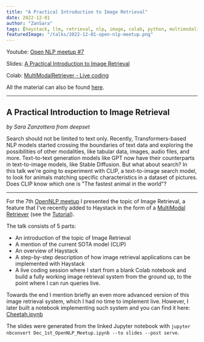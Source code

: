 ```yaml
---
title: "A Practical Introduction to Image Retrieval"
date: 2022-12-01
author: "ZanSara"
tags: [haystack, llm, retrieval, nlp, image, colab, python, multimodality, ai, image-to-text, open-nlp-meetup]
featuredImage: "/talks/2022-12-01-open-nlp-meetup.png"
---
```


Youtube: [Open NLP meetup #7](https://www.youtube.com/watch?v=7Idjl3OR0FY)

Slides: [A Practical Introduction to Image Retrieval](https://gist.github.com/ZanSara/dc4b22e7ffe2a56647e0afba7537c46b)

Colab: [MultiModalRetriever - Live coding](https://gist.github.com/ZanSara/9e8557830cc866fcf43a2c5623688c74)

All the material can also be found [here](https://drive.google.com/drive/folders/1_8vO8O5wcvqYyjDkt2NGbwF5X6aSWgV1?usp=drive_link).

---

## A Practical Introduction to Image Retrieval

*by Sara Zanzottera from deepset*

Search should not be limited to text only. Recently, Transformers-based NLP models started crossing the boundaries of text data and exploring the possibilities of other modalities, like tabular data, images, audio files, and more. Text-to-text generation models like GPT now have their counterparts in text-to-image models, like Stable Diffusion. But what about search? In this talk we're going to experiment with CLIP, a text-to-image search model, to look for animals matching specific characteristics in a dataset of pictures. Does CLIP know which one is "The fastest animal in the world"?

---

For the 7th [OpenNLP meetup](https://www.meetup.com/open-nlp-meetup/) I presented the topic of Image Retrieval, a feature that I've recently added to Haystack in the form of a [MultiModal Retriever](https://docs.haystack.deepset.ai/docs/retriever#multimodal-retrieval) (see the [Tutorial](https://haystack.deepset.ai/tutorials/19_text_to_image_search_pipeline_with_multimodal_retriever)).

The talk consists of 5 parts:

- An introduction of the topic of Image Retrieval
- A mention of the current SOTA model (CLIP)
- An overview of Haystack
- A step-by-step description of how image retrieval applications can be implemented with Haystack
- A live coding session where I start from a blank Colab notebook and build a fully working image retrieval system from the ground up, to the point where I can run queries live.

Towards the end I mention briefly an even more advanced version of this image retrieval system, which I had no time to implement live. However, I later built a notebook implementing such system and you can find it here: [Cheetah.ipynb](https://gist.github.com/ZanSara/31ed3fc8252bb74b1952f2d0fe253ed0)

The slides were generated from the linked Jupyter notebook with `jupyter nbconvert Dec_1st_OpenNLP_Meetup.ipynb --to slides --post serve`.
